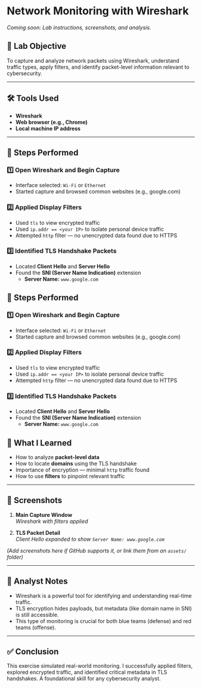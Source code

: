 # Network Monitoring with Wireshark

*Coming soon: Lab instructions, screenshots, and analysis.*
## 🔧 Lab Objective
To capture and analyze network packets using Wireshark, understand traffic types, apply filters, and identify packet-level information relevant to cybersecurity.

---

## 🛠 Tools Used
- **Wireshark**
- **Web browser (e.g., Chrome)**
- **Local machine IP address**

---

## 🧪 Steps Performed

### 1️⃣ Open Wireshark and Begin Capture
- Interface selected: `Wi-Fi` or `Ethernet`
- Started capture and browsed common websites (e.g., google.com)

### 2️⃣ Applied Display Filters
- Used `tls` to view encrypted traffic
- Used `ip.addr == <your IP>` to isolate personal device traffic
- Attempted `http` filter — no unencrypted data found due to HTTPS

### 3️⃣ Identified TLS Handshake Packets
- Located **Client Hello** and **Server Hello**
- Found the **SNI (Server Name Indication)** extension
  - **Server Name:** `www.google.com`


## 🧪 Steps Performed

### 1️⃣ Open Wireshark and Begin Capture
- Interface selected: `Wi-Fi` or `Ethernet`
- Started capture and browsed common websites (e.g., google.com)

### 2️⃣ Applied Display Filters
- Used `tls` to view encrypted traffic
- Used `ip.addr == <your IP>` to isolate personal device traffic
- Attempted `http` filter — no unencrypted data found due to HTTPS

### 3️⃣ Identified TLS Handshake Packets
- Located **Client Hello** and **Server Hello**
- Found the **SNI (Server Name Indication)** extension
  - **Server Name:** `www.google.com`


## 🧠 What I Learned
- How to analyze **packet-level data**
- How to locate **domains** using the TLS handshake
- Importance of encryption — minimal `http` traffic found
- How to use **filters** to pinpoint relevant traffic

---

## 📸 Screenshots

1. **Main Capture Window**  
   _Wireshark with filters applied_

2. **TLS Packet Detail**  
   _Client Hello expanded to show `Server Name: www.google.com`_

*(Add screenshots here if GitHub supports it, or link them from an `assets/` folder)*

---

## 📝 Analyst Notes
- Wireshark is a powerful tool for identifying and understanding real-time traffic.
- TLS encryption hides payloads, but metadata (like domain name in SNI) is still accessible.
- This type of monitoring is crucial for both blue teams (defense) and red teams (offense).

---

## ✅ Conclusion
This exercise simulated real-world monitoring. I successfully applied filters, explored encrypted traffic, and identified critical metadata in TLS handshakes. A foundational skill for any cybersecurity analyst.

